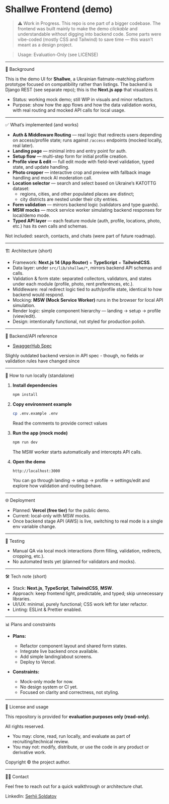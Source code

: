 # Shallwe Frontend (demo)

> ⚠️ Work in Progress. This repo is one part of a bigger codebase. The frontend was built mainly to make the demo *clickable* and understandable without digging into backend code. Some parts were vibe-coded (mostly CSS and Tailwind) to save time — this wasn’t meant as a design project.

> Usage: Evaluation-Only (see LICENSE)

---

📜 Background

This is the demo UI for **Shallwe**, a Ukrainian flatmate-matching platform prototype focused on compatibility rather than listings. The backend is Django REST (see separate repo); this is the **Next.js app** that visualizes it.

- Status: working mock demo; still WIP in visuals and minor refactors.
- Purpose: show how the app flows and how the data validation works, with real routing and mocked API calls for local usage.

---

✅ What’s implemented (and works)

- **Auth & Middleware Routing** — real logic that redirects users depending on access/profile state; runs against `/access` endpoints (mocked locally, real later).
- **Landing page** — minimal intro and entry point for auth.
- **Setup flow** — multi-step form for initial profile creation.
- **Profile view & edit** — full edit mode with field-level validation, typed state, and update handling.
- **Photo cropper** — interactive crop and preview with fallback image handling and mock AI moderation call.
- **Location selector** — search and select based on Ukraine’s KATOTTG dataset:
  - regions, cities, and other populated places are distinct;
  - city districts are nested under their city entries.
- **Form validation** — mirrors backend logic (validators and type guards).
- **MSW mocks** — mock service worker simulating backend responses for local/demo mode.
- **Typed API layer** — each feature module (auth, profile, locations, photo, etc.) has its own calls and schemas.

Not included: search, contacts, and chats (were part of future roadmap).

---

🏗 Architecture (short)

- Framework: **Next.js 14 (App Router)** + **TypeScript** + **TailwindCSS**.
- Data layer: under `src/lib/shallwe/*`, mirrors backend API schemas and calls.
- Validation & form state: separated collectors, validators, and states under each module (profile, photo, rent preferences, etc.).
- Middleware: real redirect logic tied to auth/profile state, identical to how backend would respond.
- Mocking: **MSW (Mock Service Worker)** runs in the browser for local API simulation.
- Render logic: simple component hierarchy — landing → setup → profile (view/edit).
- Design: intentionally functional, not styled for production polish.

---

🔌 Backend/API reference
- [SwaggerHub Spec](https://app.swaggerhub.com/apis/S3MCHANNEL/shallwe-api/0.6.1)

Slighly outdated backend version in API spec - though, no fields or validation rules have changed since

---

🦯 How to run locally (standalone)

1. **Install dependencies**
   ```bash
   npm install
   ```

2. **Copy environment example**
   ```bash
   cp .env.example .env
   ```
   Read the comments to provide correct values

3. **Run the app (mock mode)**
   ```bash
   npm run dev
   ```
   The MSW worker starts automatically and intercepts API calls.

4. **Open the demo**
   ```
   http://localhost:3000
   ```
   You can go through landing → setup → profile → settings/edit and explore how validation and routing behave.

---

🌐 Deployment

- Planned: **Vercel (free tier)** for the public demo.
- Current: local-only with MSW mocks.
- Once backend stage API (AWS) is live, switching to real mode is a single env variable change.

---

🤕 Testing

- Manual QA via local mock interactions (form filling, validation, redirects, cropping, etc.).
- No automated tests yet (planned for validators and mocks).

---

🛠 Tech note (short)

- Stack: **Next.js**, **TypeScript**, **TailwindCSS**, **MSW**.
- Approach: keep frontend light, predictable, and typed; skip unnecessary libraries.
- UI/UX: minimal, purely functional; CSS work left for later refactor.
- Linting: ESLint & Prettier enabled.

---

📊 Plans and constraints

- **Plans:**
  - Refactor component layout and shared form states.
  - Integrate live backend once available.
  - Add simple landing/about screens.
  - Deploy to Vercel.

- **Constraints:**
  - Mock-only mode for now.
  - No design system or CI yet.
  - Focused on clarity and correctness, not styling.

---

🔐 License and usage

This repository is provided for **evaluation purposes only (read-only)**.

All rights reserved.

- You may: clone, read, run locally, and evaluate as part of recruiting/technical review.
- You may not: modify, distribute, or use the code in any product or derivative work.

Copyright © the project author.

---

🙋‍♂️ Contact

Feel free to reach out for a quick walkthrough or architecture chat.

LinkedIn: [Serhii Soldatov](https://www.linkedin.com/in/serhii-soldatov)
